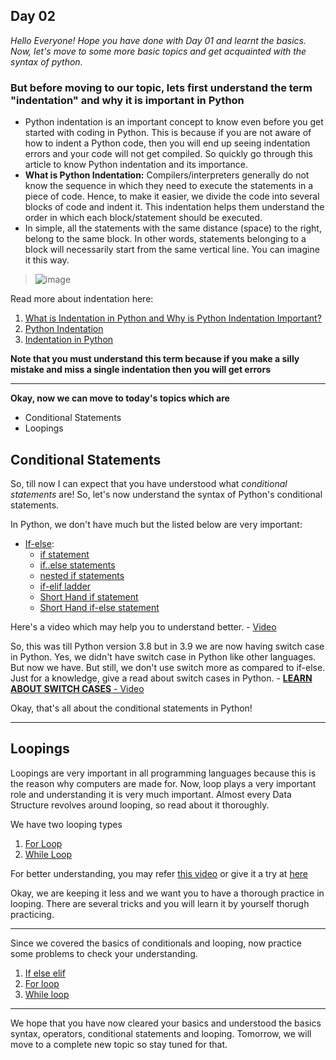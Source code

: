 ## Day 02
*Hello Everyone! Hope you have done with Day 01 and learnt the basics. Now, let's move to some more basic topics and get acquainted with the syntax of python.*

### But before moving to our topic, lets first understand the term "indentation" and why it is important in Python
- Python indentation is an important concept to know even before you get started with coding in Python. This is because if you are not aware of how to indent a Python code, then you will end up seeing indentation errors and your code will not get compiled. So quickly go through this article to know Python indentation and its importance.
- **What is Python Indentation:**
Compilers/interpreters generally do not know the sequence in which they need to execute the statements in a piece of code. Hence, to make it easier, we divide the code into several blocks of code and indent it. This indentation helps them understand the order in which each block/statement should be executed.
- In simple, all the statements with the same distance (space) to the right, belong to the same block. In other words, statements belonging to a block will necessarily start from the same vertical line. You can imagine it this way.
> ![image](https://user-images.githubusercontent.com/39031660/125334357-ebf8ff00-e368-11eb-9ff8-974ea989b01f.png)

Read more about indentation here:
1. [What is Indentation in Python and Why is Python Indentation Important?](https://www.faceprep.in/python/python-indentation/)
2. [Python Indentation](https://www.w3schools.com/python/gloss_python_indentation.asp)
3. [Indentation in Python](https://www.geeksforgeeks.org/indentation-in-python/)

**Note that you must understand this term because if you make a silly mistake and miss a single indentation then you will get errors**

<hr>

**Okay, now we can move to today's topics which are**
  - Conditional Statements
  - Loopings

## Conditional Statements
So, till now I can expect that you have understood what *conditional statements* are! So, let's now understand the syntax of Python's conditional statements.

In Python, we don't have much but the listed below are very important:
  - [If-else](https://www.w3schools.com/python/python_conditions.asp):
    - [if statement](https://www.geeksforgeeks.org/python-if-else/?ref=lbp#if)
    - [if..else statements](https://www.geeksforgeeks.org/python-if-else/?ref=lbp#if-else)
    - [nested if statements](https://www.geeksforgeeks.org/python-if-else/?ref=lbp#nif)
    - [if-elif ladder](https://www.geeksforgeeks.org/python-if-else/?ref=lbp#if-elif)
    - [Short Hand if statement](https://www.geeksforgeeks.org/python-if-else/?ref=lbp#short-if)
    - [Short Hand if-else statement](https://www.geeksforgeeks.org/python-if-else/?ref=lbp#short-if-else)
  
  Here's a video which may help you to understand better. - [Video](https://www.youtube.com/watch?v=Zp5MuPOtsSY)
  
So, this was till Python version 3.8 but in 3.9 we are now having switch case in Python. Yes, we didn't have switch case in Python like other languages. But now we have. But still, we don't use switch more as compared to if-else.
Just for a knowledge, give a read about switch cases in Python. - [**LEARN ABOUT SWITCH CASES** - Video](https://youtu.be/q4pnb5aDXXQ?t=270)

Okay, that's all about the conditional statements in Python!

<hr>

## Loopings
Loopings are very important in all programming languages because this is the reason why computers are made for. Now, loop plays a very important role and understanding it is very much important. Almost every Data Structure revolves around looping, so read about it thoroughly.

We have two looping types
1. [For Loop](https://www.tutorialsteacher.com/python/python-for-loop) 
2. [While Loop](https://www.tutorialsteacher.com/python/python-while-loop)

For better understanding, you may refer [this video](https://www.youtube.com/watch?v=4dN4Cn4u2M0) or give it a try at [here](https://www.w3schools.com/python/python_for_loops.asp)

Okay, we are keeping it less and we want you to have a thorough practice in looping. There are several tricks and you will learn it by yourself thorugh practicing.

<hr>

Since we covered the basics of conditionals and looping, now practice some problems to check your understanding.
1. [If else elif](https://www.w3schools.com/python/exercise.asp?filename=exercise_ifelse1)
2. [For loop](https://www.w3schools.com/python/exercise.asp?filename=exercise_for_loops1)
3. [While loop](https://www.w3schools.com/python/exercise.asp?filename=exercise_while_loops1)

<hr>

We hope that you have now cleared your basics and understood the basics syntax, operators, conditional statements and looping. Tomorrow, we will move to a complete new topic so stay tuned for that.
